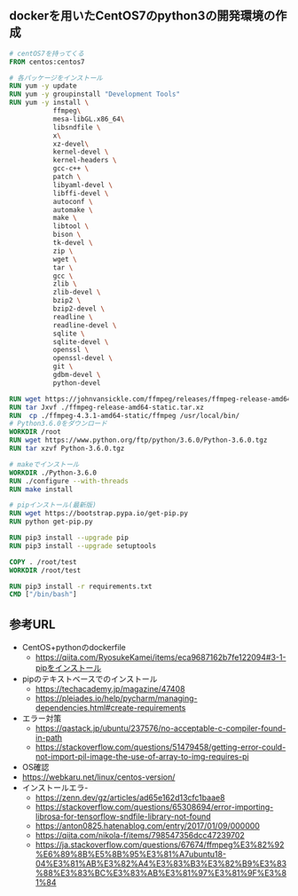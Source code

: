 ## dockerを用いたCentOS7のpython3の開発環境の作成
``` dockerfile
# centOS7を持ってくる
FROM centos:centos7

# 各パッケージをインストール
RUN yum -y update
RUN yum -y groupinstall "Development Tools"
RUN yum -y install \
           ffmpeg\
           mesa-libGL.x86_64\
           libsndfile \
           x\
           xz-devel\
           kernel-devel \
           kernel-headers \
           gcc-c++ \
           patch \
           libyaml-devel \
           libffi-devel \
           autoconf \
           automake \
           make \
           libtool \
           bison \
           tk-devel \
           zip \
           wget \
           tar \
           gcc \
           zlib \
           zlib-devel \
           bzip2 \
           bzip2-devel \
           readline \
           readline-devel \
           sqlite \
           sqlite-devel \
           openssl \
           openssl-devel \
           git \
           gdbm-devel \
           python-devel 

RUN wget https://johnvansickle.com/ffmpeg/releases/ffmpeg-release-amd64-static.tar.xz
RUN tar Jxvf ./ffmpeg-release-amd64-static.tar.xz
RUN  cp ./ffmpeg-4.3.1-amd64-static/ffmpeg /usr/local/bin/
# Python3.6.0をダウンロード
WORKDIR /root
RUN wget https://www.python.org/ftp/python/3.6.0/Python-3.6.0.tgz
RUN tar xzvf Python-3.6.0.tgz

# makeでインストール
WORKDIR ./Python-3.6.0
RUN ./configure --with-threads
RUN make install

# pipインストール(最新版)
RUN wget https://bootstrap.pypa.io/get-pip.py
RUN python get-pip.py

RUN pip3 install --upgrade pip
RUN pip3 install --upgrade setuptools

COPY . /root/test
WORKDIR /root/test

RUN pip3 install -r requirements.txt
CMD ["/bin/bash"]
```

## 参考URL
* CentOS+pythonのdockerfile
  * https://qiita.com/RyosukeKamei/items/eca9687162b7fe122094#3-1-pipをインストール
* pipのテキストベースでのインストール
  * https://techacademy.jp/magazine/47408
  * https://pleiades.io/help/pycharm/managing-dependencies.html#create-requirements
* エラー対策
  * https://qastack.jp/ubuntu/237576/no-acceptable-c-compiler-found-in-path
  * https://stackoverflow.com/questions/51479458/getting-error-could-not-import-pil-image-the-use-of-array-to-img-requires-pi
*  OS確認 
  * https://webkaru.net/linux/centos-version/
* インストールエラ-
  * https://zenn.dev/gz/articles/ad65e162d13cfc1baae8
  * https://stackoverflow.com/questions/65308694/error-importing-librosa-for-tensorflow-sndfile-library-not-found
  * https://anton0825.hatenablog.com/entry/2017/01/09/000000
  * https://qiita.com/nikola-f/items/798547356dcc47239702
  * https://ja.stackoverflow.com/questions/67674/ffmpeg%E3%82%92%E6%89%8B%E5%8B%95%E3%81%A7ubuntu18-04%E3%81%AB%E3%82%A4%E3%83%B3%E3%82%B9%E3%83%88%E3%83%BC%E3%83%AB%E3%81%97%E3%81%9F%E3%81%84
